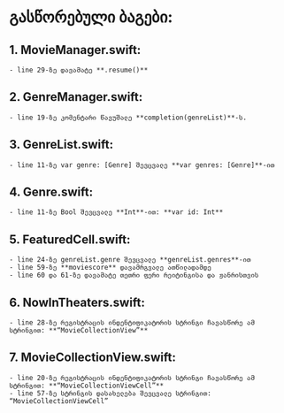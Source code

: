 # გასწორებული ბაგები:<br>
## 1. MovieManager.swift: 
    - line 29-ზე დავამატე **.resume()**
## 2. GenreManager.swift:
    - line 19-ზე კომენტარი წავუშალე **completion(genreList)**-ს.
## 3. GenreList.swift:
    - line 11-ზე var genre: [Genre] შევცვალე **var genres: [Genre]**-ით
## 4. Genre.swift:
    - line 11-ზე Bool შევცვალე **Int**-ით: **var id: Int**
## 5. FeaturedCell.swift:
    - line 24-ზე genreList.genre შევცვალე **genreList.genres**-ით
    - line 59-ზე **moviescore** დავამრგვალე ათწილადამდე
    - line 60 და 61-ზე დავამატე თეთრი ფერი რეიტინგისა და ჟანრისთვის
## 6. NowInTheaters.swift: 
    - line 28-ზე რეგისტრაცის ინდენტიფიკატორის სტრინგი ჩავასწორე ამ სტრინგით: **“MovieCollectionView”**
## 7. MovieCollectionView.swift:
    - line 20-ზე რეგისტრაცის ინდენტიფიკატორის სტრინგი ჩავასწორე ამ სტრინგით: **“MovieCollectionViewCell”**
    - line 57-ზე სტრინგის დასახელება შევცვალე სტრინგით: “MovieCollectionViewCell” 
